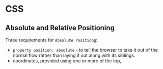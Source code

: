 # CSS

## Absolute and Relative Positioning
Three requirements for `Absolute Positiong`:
* `property position: absolute` - to tell the browser to take it out of the normal flow rather than laying it out along with its siblings.
* coordinates, provided using one or more of the top, 
